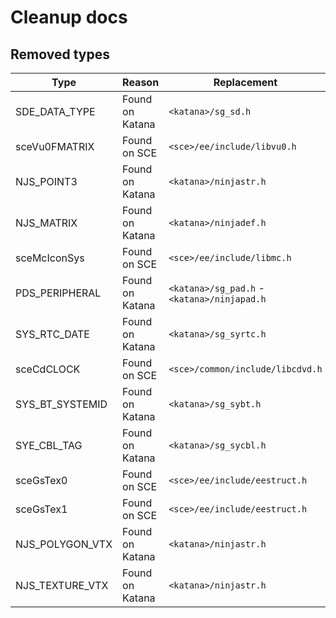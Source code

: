 # Cleanup docs

## Removed types

| Type | Reason | Replacement |
| --- | --- | --- |
| SDE_DATA_TYPE | Found on Katana | `<katana>/sg_sd.h` |
| sceVu0FMATRIX | Found on SCE | `<sce>/ee/include/libvu0.h` |
| NJS_POINT3 | Found on Katana | `<katana>/ninjastr.h` | 
| NJS_MATRIX | Found on Katana | `<katana>/ninjadef.h` |
| sceMcIconSys | Found on SCE | `<sce>/ee/include/libmc.h` |
| PDS_PERIPHERAL | Found on Katana | `<katana>/sg_pad.h` - `<katana>/ninjapad.h` |
| SYS_RTC_DATE | Found on Katana | `<katana>/sg_syrtc.h` |
| sceCdCLOCK | Found on SCE | `<sce>/common/include/libcdvd.h` |
| SYS_BT_SYSTEMID | Found on Katana | `<katana>/sg_sybt.h` |
| SYE_CBL_TAG | Found on Katana | `<katana>/sg_sycbl.h` |
| sceGsTex0 | Found on SCE | `<sce>/ee/include/eestruct.h` |
| sceGsTex1 | Found on SCE | `<sce>/ee/include/eestruct.h` |
| NJS_POLYGON_VTX | Found on Katana | `<katana>/ninjastr.h` |
| NJS_TEXTURE_VTX | Found on Katana | `<katana>/ninjastr.h` |